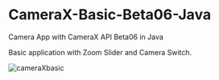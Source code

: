 # CameraX-Basic-Beta06-Java

Camera App with CameraX API Beta06 in Java

Basic application with Zoom Slider and Camera Switch.

![cameraXbasic](https://user-images.githubusercontent.com/51813825/88263542-7c5ab180-ccca-11ea-9a0e-f8df6dc16a07.JPG)
